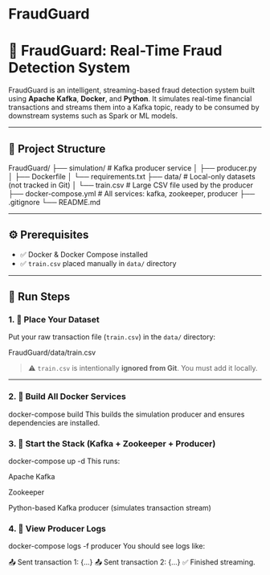 # FraudGuard

# 🚨 FraudGuard: Real-Time Fraud Detection System

FraudGuard is an intelligent, streaming-based fraud detection system built using **Apache Kafka**, **Docker**, and **Python**. It simulates real-time financial transactions and streams them into a Kafka topic, ready to be consumed by downstream systems such as Spark or ML models.

---

## 🧱 Project Structure

FraudGuard/
├── simulation/ # Kafka producer service
│ ├── producer.py
│ ├── Dockerfile
│ └── requirements.txt
├── data/ # Local-only datasets (not tracked in Git)
│ └── train.csv # Large CSV file used by the producer
├── docker-compose.yml # All services: kafka, zookeeper, producer
├── .gitignore
└── README.md


---

## ⚙️ Prerequisites

- ✅ Docker & Docker Compose installed
- ✅ `train.csv` placed manually in `data/` directory

---

## 🚀 Run Steps

### 1. 📁 Place Your Dataset

Put your raw transaction file (`train.csv`) in the `data/` directory:

FraudGuard/data/train.csv


> ⚠️ `train.csv` is intentionally **ignored from Git**. You must add it locally.

---

### 2. 🐳 Build All Docker Services


docker-compose build
This builds the simulation producer and ensures dependencies are installed.

### 3. 🔄 Start the Stack (Kafka + Zookeeper + Producer)

docker-compose up -d
This runs:

Apache Kafka

Zookeeper

Python-based Kafka producer (simulates transaction stream)

### 4. 🧪 View Producer Logs

docker-compose logs -f producer
You should see logs like:

📤 Sent transaction 1: {...}
📤 Sent transaction 2: {...}
✅ Finished streaming.
